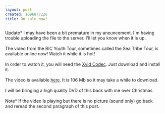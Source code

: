 ```yaml
--- 
layout: post
created: 1096877220
title: On sale now!
---
```

Update* I may have been a bit premature in my anouncement.  I'm having trouble uploading the file to the server.  I'll let you know when it is up.
<br />
<br />The video from the BIC Youth Tour, sometimes called the Sea Tribe Tour, is available online now!  Watch it while it is hot!
<br />
<br />In order to watch it, you will need the <a href="http://www.xvidmovies.com/codec/">Xvid Codec</a>.  Just download and install it.
<br />
<br />The video is available <a href="http://www.islandconnections-intl.com/randallknutson/seatour-sm.avi">here</a>.  It is 106 Mb so it may take a while to download.
<br />
<br />I will be bringing a high quality DVD of this back with me over Christmas.
<br />
<br />Note* If the video is playing but there is no picture (sound only) go back and reread the second paragraph of this post.
